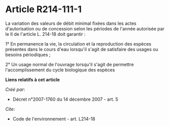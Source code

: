 # Article R214-111-1

La variation des valeurs de débit minimal fixées dans les actes d'autorisation ou de concession selon les périodes de l'année
autorisée par le II de l'article L. 214-18 doit garantir :

1° En permanence la vie, la circulation et la reproduction des espèces présentes dans le cours d'eau lorsqu'il s'agit de
satisfaire des usages ou besoins périodiques ;

2° Un usage normal de l'ouvrage lorsqu'il s'agit de permettre l'accomplissement du cycle biologique des espèces

**Liens relatifs à cet article**

_Créé par_:

  - Décret n°2007-1760 du 14 décembre 2007 - art. 5

_Cite_:

  - Code de l'environnement - art. L214-18
